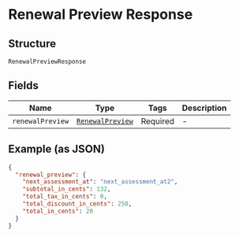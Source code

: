 
# Renewal Preview Response

## Structure

`RenewalPreviewResponse`

## Fields

| Name | Type | Tags | Description |
|  --- | --- | --- | --- |
| `renewalPreview` | [`RenewalPreview`](../../doc/models/renewal-preview.md) | Required | - |

## Example (as JSON)

```json
{
  "renewal_preview": {
    "next_assessment_at": "next_assessment_at2",
    "subtotal_in_cents": 132,
    "total_tax_in_cents": 0,
    "total_discount_in_cents": 250,
    "total_in_cents": 20
  }
}
```


